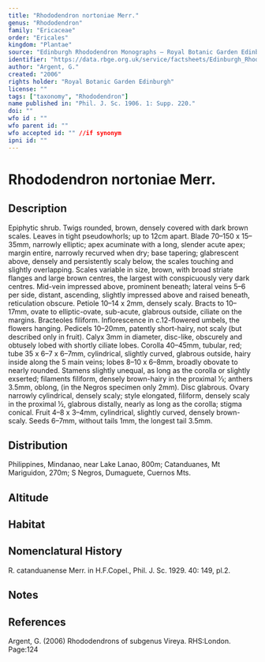 ```yaml
---
title: "Rhododendron nortoniae Merr."
genus: "Rhododendron"
family: "Ericaceae"
order: "Ericales"
kingdom: "Plantae"
source: "Edinburgh Rhododendron Monographs – Royal Botanic Garden Edinburgh"
identifier: "https://data.rbge.org.uk/service/factsheets/Edinburgh_Rhododendron_Monographs.xhtml"
author: "Argent, G."
created: "2006"
rights holder: "Royal Botanic Garden Edinburgh"
license: ""
tags: ["taxonomy", "Rhododendron"]
name published in: "Phil. J. Sc. 1906. 1: Supp. 220."
doi: ""
wfo id : ""
wfo parent id: ""
wfo accepted id: "" //if synonym                      
ipni id: ""
---
```


                       

# Rhododendron nortoniae Merr.

## Description
Epiphytic shrub. Twigs rounded, brown, densely covered with dark brown scales. Leaves in tight pseudo­whorls; up to 12cm apart. Blade 70–150 x 15–35mm, narrowly elliptic; apex acuminate with a long, slender acute apex; margin entire, narrowly recurved when dry; base tapering; glabrescent above, densely and persistently scaly below, the scales touching and slightly overlapping. Scales variable in size, brown, with broad striate flanges and large brown centres, the largest with conspicuously very dark centres. Mid-vein impressed above, prominent beneath; lateral veins 5–6 per side, distant, ascending, slightly impressed above and raised beneath, reticulation obscure. Petiole 10–14 x 2mm, densely scaly. Bracts to 10–17mm, ovate to elliptic-ovate, sub-acute, glabrous outside, ciliate on the margins. Bracteoles filiform. Inflorescence in c.12-flowered umbels, the flowers hanging. Pedicels 10–20mm, patently short-hairy, not scaly (but described only in fruit). Calyx 3mm in diameter, disc-like, obscurely and obtusely lobed with shortly ciliate lobes. Corolla 40–45mm, tubular, red; tube 35 x 6–7 x 6–7mm, cylindrical, slightly curved, glabrous outside, hairy inside along the 5 main veins; lobes 8–10 x 6–8mm, broadly obovate to nearly rounded. Stamens slightly un­equal, as long as the corolla or slightly exserted; filaments filiform, densely brown-hairy in the proximal 1⁄3; anthers 3.5mm, oblong, (in the Negros specimen only 2mm). Disc glabrous. Ovary narrowly cylindrical, densely scaly; style elongated, filiform, densely scaly in the proximal ½, glabrous distally, nearly as long as the corolla; stigma conical. Fruit 4–8 x 3–4mm, cylindrical, slightly curved, densely brown-scaly. Seeds 6–7mm, without tails 1mm, the longest tail 3.5mm.

## Distribution
Philippines, Mindanao, near Lake Lanao, 800m; Catanduanes, Mt Mariguidon, 270m; S Negros, Dumaguete, Cuernos Mts.

## Altitude


## Habitat


## Nomenclatural History
R. catanduanense Merr. in H.F.Copel., Phil. J. Sc. 1929. 40: 149, pl.2.
                       
## Notes


## References

Argent, G. (2006) Rhododendrons of subgenus Vireya. RHS:London. Page:124
